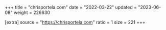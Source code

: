 +++
title = "chrisportela.com"
date = "2022-03-22"
updated = "2023-06-08"
weight = 226630

[extra]
source = "https://chrisportela.com"
ratio = 1
size = 221
+++
